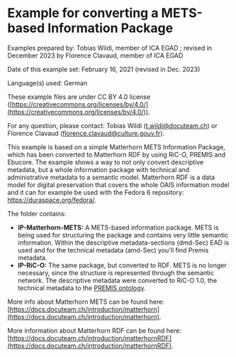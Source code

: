 # Example for converting a METS-based Information Package

Examples prepared by: Tobias Wildi, member of ICA EGAD ; revised in December 2023 by Florence Clavaud, member of ICA EGAD

Date of this example set: February 16, 2021 (revised in Dec. 2023)

Language(s) used: German

These example files are under CC BY 4.0 license ([https://creativecommons.org/licenses/by/4.0/](https://creativecommons.org/licenses/by/4.0/)).

For any question, please contact: Tobias Wildi (t.wildi@docuteam.ch) or Florence Clavaud (florence.clavaud@culture.gouv.fr).

This example is based on a simple Matterhorn METS Information Package, which has been converted to Matterhorn RDF by using RiC-O, PREMIS and Ebucore. The example shows a way to not only convert descriptive metadata, but a whole information package with technical and administrative metadata to a semantic model. Matterhorn RDF is a data model for digital preservation that covers the whole OAIS information model and it can for example be used with the Fedora 6 repository: https://duraspace.org/fedora/.

The folder contains:
- **IP-Matterhorn-METS:** A METS-based information package. METS is being used for structuring the package and contains very little semantic information. Within the descriptive metadata-sections (dmd-Sec) EAD is used and for the technical metadata (amd-Sec) you'll find Premis metadata.
- **IP-RiC-O:** The same package, but converted to RDF. METS is no longer necessary, since the structure is represented through the semantic network. The descriptive metadata were converted to RiC-O 1.0, the technical metadata to the [PREMIS ontology](http://www.loc.gov/standards/premis/ontology/).

More info about Matterhorn METS can be found here: [https://docs.docuteam.ch/introduction/matterhorn](https://docs.docuteam.ch/introduction/matterhorn).

More information about Matterhorn RDF can be found here: [https://docs.docuteam.ch/introduction/matterhornRDF](https://docs.docuteam.ch/introduction/matterhornRDF).
